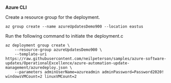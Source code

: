 **Azure CLI**

Create a resource group for the deployment.

```azurecli
az group create --name azureUpdatesDemo900 --location eastus
```

Run the following command to initiate the deployment.c

```azurecli
az deployment group create \
    --resource-group azureUpdatesDemo900 \
    --template-uri https://raw.githubusercontent.com/neilpeterson/samples/azure-software-updates/OperationalExcellence/azure-automation-update-management/azuredeploy.json \
    --parameters adminUserName=azureadmin adminPassword=Password2020! windowsVMCount=2 linuxVMCount=2
```